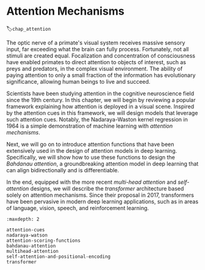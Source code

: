 # Attention Mechanisms
:label:`chap_attention`

The optic nerve of a primate's visual system
receives massive sensory input,
far exceeding what the brain can fully process.
Fortunately,
not all stimuli are created equal.
Focalization and concentration of consciousness
have enabled primates to direct attention
to objects of interest,
such as preys and predators,
in the complex visual environment.
The ability of paying attention to
only a small fraction of the information
has evolutionary significance,
allowing human beings
to live and succeed.

Scientists have been studying attention
in the cognitive neuroscience field
since the 19th century.
In this chapter,
we will begin by reviewing a popular framework
explaining how attention is deployed in a visual scene.
Inspired by the attention cues in this framework,
we will design models
that leverage such attention cues.
Notably, the Nadaraya-Waston kernel regression
in 1964 is a simple demonstration of machine learning with *attention mechanisms*.

Next, we will go on to introduce attention functions
that have been extensively used in
the design of attention models in deep learning.
Specifically,
we will show how to use these functions
to design the *Bahdanau attention*,
a groundbreaking attention model in deep learning
that can align bidirectionally and is differentiable.

In the end,
equipped with
the more recent
*multi-head attention*
and *self-attention* designs,
we will describe the *transformer* architecture
based solely on attention mechanisms.
Since their proposal in 2017,
transformers
have been pervasive in modern
deep learning applications,
such as in areas of
language,
vision, speech,
and reinforcement learning.

```toc
:maxdepth: 2

attention-cues
nadaraya-watson
attention-scoring-functions
bahdanau-attention
multihead-attention
self-attention-and-positional-encoding
transformer
```

